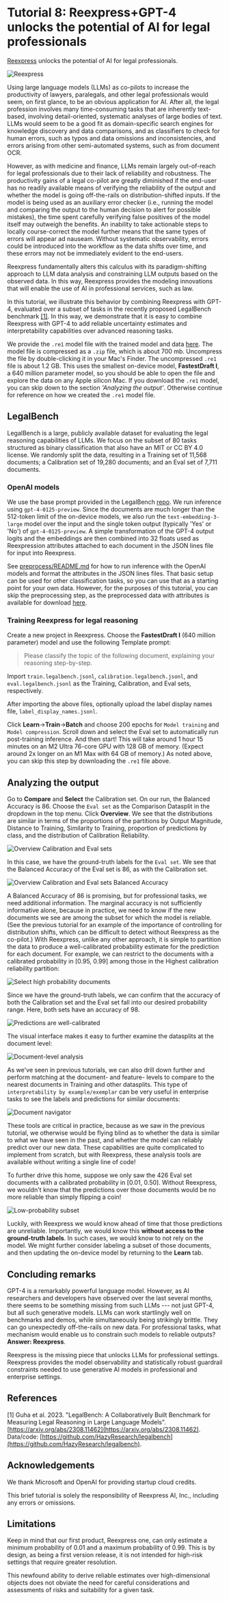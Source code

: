 # Tutorial 8: Reexpress+GPT-4 unlocks the potential of AI for legal professionals

[Reexpress](https://re.express/) unlocks the potential of AI for legal professionals.

![Reexpress](assets/Reexpress_overview.png)

Using large language models (LLMs) as co-pilots to increase the productivity of lawyers, paralegals, and other legal professionals would seem, on first glance, to be an obvious application for AI. After all, the legal profession involves many time-consuming tasks that are inherently text-based, involving detail-oriented, systematic analyses of large bodies of text. LLMs would seem to be a good fit as domain-specific search engines for knowledge discovery and data comparisons, and as classifiers to check for human errors, such as typos and data omissions and inconsistencies, and errors arising from other semi-automated systems, such as from document OCR.

However, as with medicine and finance, LLMs remain largely out-of-reach for legal professionals due to their lack of reliability and robustness. The productivity gains of a legal co-pilot are greatly diminished if the end-user has no readily available means of verifying the reliability of the output and whether the model is going off-the-rails on distribution-shifted inputs. If the model is being used as an auxiliary error checker (i.e., running the model and comparing the output to the human decision to alert for possible mistakes), the time spent carefully verifying false positives of the model itself may outweigh the benefits. An inability to take actionable steps to locally course-correct the model further means that the same types of errors will appear ad nauseam. Without systematic observability, errors could be introduced into the workflow as the data shifts over time, and these errors may not be immediately evident to the end-users.

Reexpress fundamentally alters this calculus with its paradigm-shifting approach to LLM data analysis and constraining LLM outputs based on the observed data. In this way, Reexpress provides the modeling innovations that will enable the use of AI in professional services, such as law.

In this tutorial, we illustrate this behavior by combining Reexpress with GPT-4, evaluated over a subset of tasks in the recently proposed LegalBench benchmark [[1]](#references). In this way, we demonstrate that it is easy to combine Reexpress with GPT-4 to add reliable uncertainty estimates and interpretability capabilities over advanced reasoning tasks.

We provide the `.re1` model file with the trained model and data [here](https://drive.google.com/file/d/1TcfQjtiGdYSQyv-6wclhz8V316EsH4p9/view?usp=sharing). The model file is compressed as a `.zip` file, which is about 700 mb. Uncompress the file by double-clicking it in your Mac's Finder. The uncompressed `.re1` file is about 1.2 GB. This uses the smallest on-device model, **FastestDraft I**, a 640 million parameter model, so you should be able to open the file and explore the data on any Apple silicon Mac. If you download the `.re1` model, you can skip down to the section *'Analyzing the output'*. Otherwise continue for reference on how we created the `.re1` model file.

## LegalBench

LegalBench is a large, publicly available dataset for evaluating the legal reasoning capabilities of LLMs. We focus on the subset of 80 tasks structured as binary classification that also have an MIT or CC BY 4.0 license. We randomly split the data, resulting in a Training set of 11,568 documents; a Calibration set of 19,280 documents; and an Eval set of 7,711 documents.

### OpenAI models

We use the base prompt provided in the LegalBench [repo](https://github.com/HazyResearch/legalbench). We run inference using `gpt-4-0125-preview`. Since the documents are much longer than the 512-token limit of the on-device models, we also run the `text-embedding-3-large` model over the input and the single token output (typically 'Yes' or 'No') of `gpt-4-0125-preview`. A simple transformation of the GPT-4 output logits and the embeddings are then combined into 32 floats used as Reexpression attributes attached to each document in the JSON lines file for input into Reexpress.   

See [preprocess/README.md](preprocess/README.md) for how to run inference with the OpenAI models and format the attributes in the JSON lines files. That basic setup can be used for other classification tasks, so you can use that as a starting point for your own data. However, for the purposes of this tutorial, you can skip the preprocessing step, as the preprocessed data with attributes is available for download [here](https://drive.google.com/file/d/1pmQ7eYbjNri-4-MYxHkJZJXAiSZda9v1/view?usp=sharing).

### Training Reexpress for legal reasoning

Create a new project in Reexpress. Choose the **FastestDraft I** (640 million parameter) model and use the following Template prompt: 

> Please classify the topic of the following document, explaining your reasoning step-by-step.

Import `train.legalbench.jsonl`, `calibration.legalbench.jsonl`, and `eval.legalbench.jsonl` as the Training, Calibration, and Eval sets, respectively.

After importing the above files, optionally upload the label display names file, `label_display_names.jsonl`.

Click **Learn**->**Train**->**Batch** and choose 200 epochs for `Model training` and `Model compression`. Scroll down and select the Eval set to automatically run post-training inference. And then start! This will take around 1 hour 15 minutes on an M2 Ultra 76-core GPU with 128 GB of memory. (Expect around 2x longer on an M1 Max with 64 GB of memory.) As noted above, you can skip this step by downloading the `.re1` file above.


## Analyzing the output

Go to **Compare** and **Select** the Calibration set. On our run, the Balanced Accuracy is 86. Choose the `Eval set` as the Comparison Datasplit in the dropdown in the top menu. Click **Overview**. We see that the distributions are similar in terms of the proportions of the partitions by Output Magnitude, Distance to Training, Similarity to Training, proportion of predictions by class, and the distribution of Calibration Reliability. 

![Overview Calibration and Eval sets](assets/overview.png)

In this case, we have the ground-truth labels for the `Eval set`. We see that the Balanced Accuracy of the Eval set is 86, as with the Calibration set. 

![Overview Calibration and Eval sets Balanced Accuracy](assets/overview2.png)

A Balanced Accuracy of 86 is promising, but for professional tasks, we need additional information. The marginal accuracy is not sufficiently informative alone, because in practice, we need to know if the new documents we see are among the subset for which the model is reliable. (See the previous tutorial for an example of the importance of controlling for distribution shifts, which can be difficult to detect without Reexpress as the co-pilot.) With Reexpress, unlike any other approach, it is simple to partition the data to produce a well-calibrated probability estimate for the prediction for each document. For example, we can restrict to the documents with a calibrated probability in [0.95, 0.99] among those in the Highest calibration reliability partition:

![Select high probability documents](assets/selection.png)

Since we have the ground-truth labels, we can confirm that the accuracy of both the Calibration set and the Eval set fall into our desired probability range. Here, both sets have an accuracy of 98.

![Predictions are well-calibrated](assets/selection_results.png)

The visual interface makes it easy to further examine the datasplits at the document level:

![Document-level analysis](assets/calibration.png)

As we've seen in previous tutorials, we can also drill down further and perform matching at the document- and feature- levels to compare to the nearest documents in Training and other datasplits. This type of `interpretability by example/exemplar` can be very useful in enterprise tasks to see the labels and predictions for similar documents:

![Document navigator](assets/analysis.png)

These tools are critical in practice, because as we saw in the previous tutorial, we otherwise would be flying blind as to whether the data is similar to what we have seen in the past, and whether the model can reliably predict over our new data. These capabilities are quite complicated to implement from scratch, but with Reexpress, these analysis tools are available without writing a single line of code!

To further drive this home, suppose we only saw the 426 Eval set documents with a calibrated probability in [0.01, 0.50]. Without Reexpress, we wouldn't know that the predictions over those documents would be no more reliable than simply flipping a coin!

![Low-probability subset](assets/low_probability.png)

Luckily, with Reexpress we would know ahead of time that those predictions are unreliable. Importantly, we would know this **without access to the ground-truth labels**. In such cases, we would know to not rely on the model. We might further consider labeling a subset of those documents, and then updating the on-device model by returning to the **Learn** tab. 

## Concluding remarks

GPT-4 is a remarkably powerful language model. However, as AI researchers and developers have observed over the last several months, there seems to be something missing from such LLMs --- not just GPT-4, but all such generative models. LLMs can work startlingly well on benchmarks and demos, while simultaneously being strikingly brittle. They can go unexpectedly off-the-rails on new data. For professional tasks, what mechanism would enable us to constrain such models to reliable outputs? **Answer: Reexpress**.

Reexpress is the missing piece that unlocks LLMs for professional settings. Reexpress provides the model observability and statistically robust guardrail constraints needed to use generative AI models in professional and enterprise settings.

## References

[1] Guha et al. 2023. "LegalBench: A Collaboratively Built Benchmark for Measuring Legal Reasoning in Large Language Models". [https://arxiv.org/abs/2308.11462](https://arxiv.org/abs/2308.11462). Data/code: [https://github.com/HazyResearch/legalbench](https://github.com/HazyResearch/legalbench).



## Acknowledgements

We thank Microsoft and OpenAI for providing startup cloud credits.

This brief tutorial is solely the responsibility of Reexpress AI, Inc., including any errors or omissions.

## Limitations

Keep in mind that our first product, Reexpress one, can only estimate a minimum probability of 0.01 and a maximum probability of 0.99. This is by design, as being a first version release, it is not intended for high-risk settings that require greater resolution.

This newfound ability to derive reliable estimates over high-dimensional objects does not obviate the need for careful considerations and assessments of risks and suitability for a given task. 
